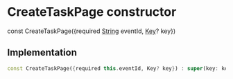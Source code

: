 


# CreateTaskPage constructor






const
CreateTaskPage({required [String](https://api.flutter.dev/flutter/dart-core/String-class.html) eventId, [Key](https://api.flutter.dev/flutter/foundation/Key-class.html)? key})





## Implementation

```dart
const CreateTaskPage({required this.eventId, Key? key}) : super(key: key);
```







